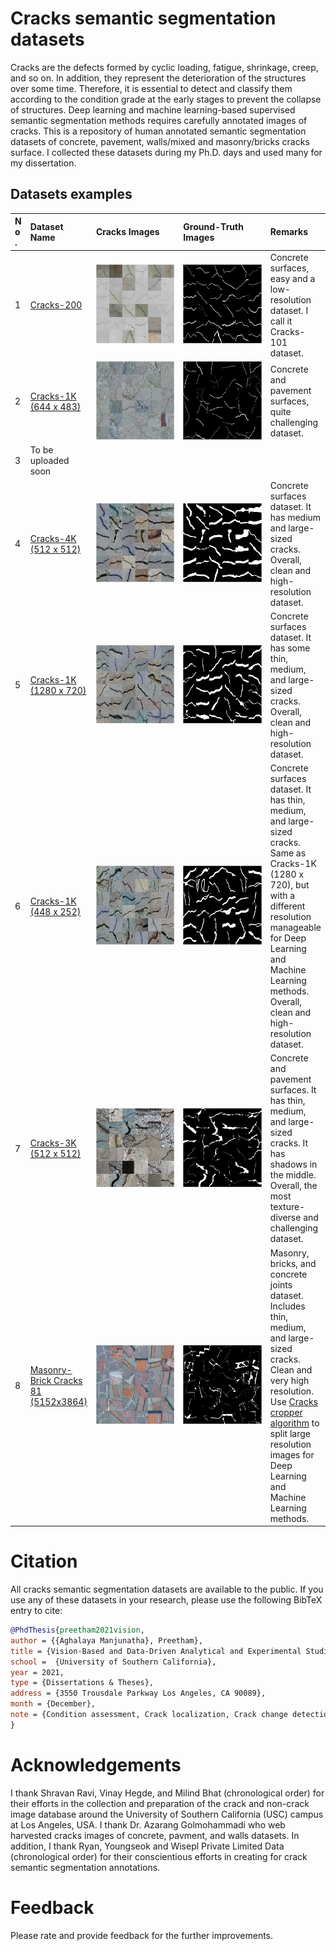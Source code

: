 # Cracks semantic segmentation datasets
Cracks are the defects formed by cyclic loading, fatigue, shrinkage, creep, and so on. In addition, they represent the deterioration of the structures over some time. Therefore, it is essential to detect and classify them according to the condition grade at the early stages to prevent the collapse of structures. Deep learning and machine learning-based supervised semantic segmentation methods requires carefully annotated images of cracks. This is a repository of human annotated semantic segmentation datasets of concrete, pavement, walls/mixed and masonry/bricks cracks surface. I collected these datasets during my Ph.D. days and used many for my dissertation.

## Datasets examples
<table style="width: 100%; border-collapse: collapse; table-layout: fixed; text-align: left;">
    <thead>
        <tr>
            <th style="width: 2%; word-break: break-word;">No.</th>
            <th style="width: 2%; word-break: break-word;">Dataset Name</th>
            <th style="width: 47%; word-break: break-word;">Cracks Images</th>
            <th style="width: 47%; word-break: break-word;">Ground-Truth Images</th>
            <th style="width: 2%; word-break: break-word;">Remarks</th>
        </tr>
    </thead>
    <tbody>
        <tr>
            <td>1</td>
            <td><a href="https://1drv.ms/f/c/49b23bc11eecd6a8/EhR2i1qbyhlKn6JmjTVdWQ4BVUcKofT80zNf12E0tDVgCw?e=DYmZzs">Cracks-200</a></td>
            <td><img src="assets/Dataset_1_Cracks-200_crack.png" alt="Crack Image" style="max-width: 100%;"></td>
            <td><img src="assets/Dataset_1_Cracks-200_gt.png" alt="Ground Truth Image" style="max-width: 100%;"></td>
            <td>Concrete surfaces, easy and a low-resolution dataset. I call it Cracks-101 dataset.</td>
        </tr>
        <tr>
            <td>2</td>
            <td><a href="https://1drv.ms/f/c/49b23bc11eecd6a8/ErmWulPITuVDmxcHQZK5bAkBr-FGHSYFI1QWHnjY_YikQA?e=rJUW4W">Cracks-1K (644 x 483)</a></td>
            <td><img src="assets/Dataset_2_Cracks-1K_(644x483)_crack.png" alt="Crack Image" style="max-width: 100%;"></td>
            <td><img src="assets/Dataset_2_Cracks-1K_(644x483)_gt.png" alt="Ground Truth Image" style="max-width: 100%;"></td>
            <td>Concrete and pavement surfaces, quite challenging dataset.</td>
        </tr>
        <tr>
            <td>3</td>
            <td>To be uploaded soon</td>
            <td></td>
            <td></td>
            <td></td>
        </tr>
        <tr>
            <td>4</td>
            <td><a href="https://1drv.ms/f/c/49b23bc11eecd6a8/Evcsn2XWDblLv76EDFOwf0cB_V4WbqpRkOoH8YAIh5JfGg?e=fajgSS">Cracks-4K (512 x 512)</a></td>
            <td><img src="assets/Dataset_4_Cracks-4K_(512x512)_crack.png" alt="Crack Image" style="max-width: 100%;"></td>
            <td><img src="assets/Dataset_4_Cracks-4K_(512x512)_gt.png" alt="Ground Truth Image" style="max-width: 100%;"></td>
            <td>Concrete surfaces dataset. It has medium and large-sized cracks. Overall, clean and high-resolution dataset.</td>
        </tr>
        <tr>
            <td>5</td>
            <td><a href="https://1drv.ms/f/c/49b23bc11eecd6a8/Eias7mEICpdOju5slI7_mpwBT-T73E8mAmu6N_vVYXQG8Q?e=dXBKIm">Cracks-1K (1280 x 720)</a></td>
            <td><img src="assets/Dataset_5_Cracks-1K_(1280x720)_crack.png" alt="Crack Image" style="max-width: 100%;"></td>
            <td><img src="assets/Dataset_5_Cracks-1K_(1280x720)_gt.png" alt="Ground Truth Image" style="max-width: 100%;"></td>
            <td>Concrete surfaces dataset. It has some thin, medium, and large-sized cracks. Overall, clean and high-resolution dataset.</td>
        </tr>
        <tr>
            <td>6</td>
            <td><a href="https://1drv.ms/f/c/49b23bc11eecd6a8/EgXYLiqrSNdKtzWPbJp3mQQBZN-xlivQHVCfzq8jxA-jkQ?e=8xqBD2">Cracks-1K (448 x 252)</a></td>
            <td><img src="assets/Dataset_6_Cracks-1K_(448x252)_crack.png" alt="Crack Image"></td>
            <td><img src="assets/Dataset_6_Cracks-1K_(448x252)_gt.png" alt="Ground Truth Image"></td>
            <td>Concrete surfaces dataset. It has thin, medium, and large-sized cracks. Same as Cracks-1K (1280 x 720), but with a different resolution manageable for Deep Learning and Machine Learning methods. Overall, clean and high-resolution dataset.</td>
        </tr>
        <tr>
            <td>7</td>
            <td><a href="https://1drv.ms/f/c/49b23bc11eecd6a8/Ep-RtzHUbtxGpHH1HtczmZsBbWHFnFdKwp2X5CmHMO2Ipw?e=KjV3UH">Cracks-3K (512 x 512)</a></td>
            <td><img src="assets/Dataset_7_Cracks-3K_(512x512)_crack.png" alt="Crack Image"></td>
            <td><img src="assets/Dataset_7_Cracks-3K_(512x512)_gt.png" alt="Ground Truth Image"></td>
            <td>Concrete and pavement surfaces. It has thin, medium, and large-sized cracks. It has shadows in the middle. Overall, the most texture-diverse and challenging dataset.</td>
        </tr>
        <tr>
            <td>8</td>
            <td><a href="https://1drv.ms/f/c/49b23bc11eecd6a8/Ek_azWXTJltNrWi4vqGy-XMBuNUFhzqxON5c1U3qXBTwNA?e=CYdtxs">Masonry-Brick Cracks 81 (5152x3864)</a></td>
            <td><img src="assets/Dataset_8_Masonry-Brick_Cracks_81_(5152x3864)_crack.png" alt="Crack Image"></td>
            <td><img src="assets/Dataset_8_Masonry-Brick_Cracks_81_(5152x3864)_gt.png" alt="Ground Truth Image"></td>
            <td>Masonry, bricks, and concrete joints dataset. Includes thin, medium, and large-sized cracks. Clean and very high resolution. Use <a href="https://github.com/preethamam/CracksSplitterCropper-Dataset">Cracks cropper algorithm</a> to split large resolution images for Deep Learning and Machine Learning methods.</td>
        </tr>
    </tbody>
</table>

# Citation
All cracks semantic segmentation datasets are available to the public. If you use any of these datasets in your research, please use the following BibTeX entry to cite:
```bibtex
@PhdThesis{preetham2021vision,
author = {{Aghalaya Manjunatha}, Preetham},
title = {Vision-Based and Data-Driven Analytical and Experimental Studies into Condition Assessment and Change Detection of Evolving Civil, Mechanical and Aerospace Infrastructures},
school =  {University of Southern California},
year = 2021,
type = {Dissertations & Theses},
address = {3550 Trousdale Parkway Los Angeles, CA 90089},
month = {December},
note = {Condition assessment, Crack localization, Crack change detection, Synthetic crack generation, Sewer pipe condition assessment, Mechanical systems defect detection and quantification}
}
```

# Acknowledgements
I thank Shravan Ravi, Vinay Hegde, and Milind Bhat (chronological order) for their efforts in the collection and preparation of the crack and non-crack image database around the University of Southern California (USC) campus at Los Angeles, USA. I thank Dr. Azarang Golmohammadi who web harvested cracks images of concrete, pavment, and walls datasets. In addition, I thank Ryan, Youngseok and Wisepl Private Limited Data (chronological order) for their conscientious efforts in creating for crack semantic segmentation annotations.

# Feedback
Please rate and provide feedback for the further improvements.

